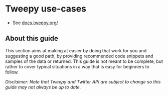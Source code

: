 # Tweepy use-cases

- See [docs.tweepy.org/](http://docs.tweepy.org/)

## About this guide

This section aims at making at easier by doing that work for you and suggesting a good path, by providing recommended code snippets and samples of the data or returned. This guide is not meant to be complete, but rather to cover typical situations in a way that is easy for beginners to follow.



_Disclaimer: Note that Tweepy and Twitter API are subject to change so this guide may not always be up to date._

